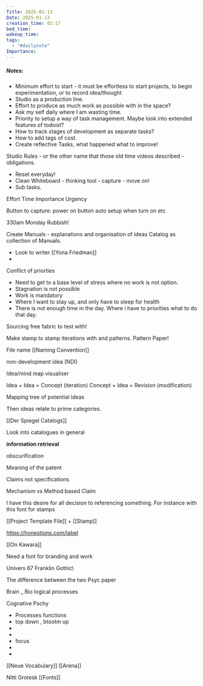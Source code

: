 ```yaml
---
Title: 2025-01-13
Date: 2025-01-13
creation_time: 02:17
bed_time: 
wakeup_time: 
tags:
  - "#dailynote"
Importance:
---
```

##### Notes:


- Minimum effort to start - it must be effortless to start projects, to begin experimentation, or to record idea/thought
- Studio as a production line.
- Effort to produce as much work as possible with in the space?
- Ask my self daily where I am wasting time.
- Priority to setup a way of task management. Maybe look into extended features of todoist?
- How to track stages of development as separate tasks?
- How to add tags of cost.
- Create reflective Tasks, what happened what to improve!


Studio Rules - or the other name that those old time videos described - obligations.
- Reset everyday!
- Clean Whiteboard - thinking tool - capture - move on!
- Sub tasks.




Effort
Time
Importance
Urgency





Button to capture:
power on button
auto setup when turn on etc



330am Monday Rubbish!



Create Manuals - explanations and organisation of ideas
Catalog as collection of Manuals.
- Look to writer [[Yona Friedman]]
- 


Conflict of priorties
- Need to get to a base level of stress where no work is not option.
- Stagnation is not possible
- Work is mandatory
- Where I want to stay up, and only have to sleep for health
- There is not enough time in the day. Where i have to priorities what to do that day.


Sourcing free fabric to test with!


Make stamp to stamp iterations with and patterns.
Pattern Paper!


File name [[Naming Convention]]



non-development idea (NDI)




Idea/mind map visualiser




Idea + Idea = Concept (iteration)
Concept + Idea = Revision (modification)

Mapping tree of potential ideas


Then ideas relate to prime categories.


[[Der Spiegel Catalogs]] 

Look into catalogues in general


**information retrieval**



obscurification

Meaning of the patent


Claims not specifications


Mechanism vs Method based Claim



I have this desire for all decision to referencing something.
For instance with this font for stamps



[[Project Template File]] + [[Stamp]]



https://honestjons.com/label


[[On Kawara]]



Need a font for branding and work

Univers 67
Franklin Gothic\




The difference between the two Psyc paper


Brain 
_ Bio logical processes


Cognative Pschy

- Processes functions
- top down , btootm up
- 
- 
- focus
- 
- 
[[Neue Vocabulary]] [[Arena]]



Nitti Grotesk [[Fonts]]

